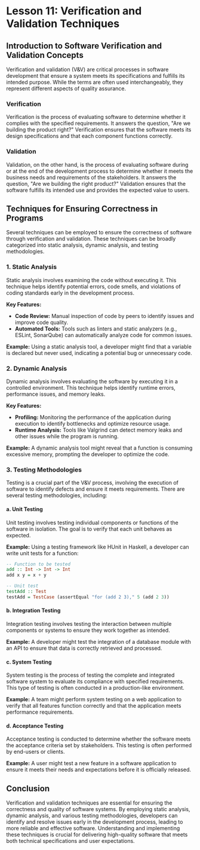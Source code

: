 # Lesson 11: Verification and Validation Techniques

## Introduction to Software Verification and Validation Concepts

Verification and validation (V&V) are critical processes in software development that ensure a system meets its specifications and fulfills its intended purpose. While the terms are often used interchangeably, they represent different aspects of quality assurance.

### Verification

Verification is the process of evaluating software to determine whether it complies with the specified requirements. It answers the question, "Are we building the product right?" Verification ensures that the software meets its design specifications and that each component functions correctly.

### Validation

Validation, on the other hand, is the process of evaluating software during or at the end of the development process to determine whether it meets the business needs and requirements of the stakeholders. It answers the question, "Are we building the right product?" Validation ensures that the software fulfills its intended use and provides the expected value to users.

## Techniques for Ensuring Correctness in Programs

Several techniques can be employed to ensure the correctness of software through verification and validation. These techniques can be broadly categorized into static analysis, dynamic analysis, and testing methodologies.

### 1. Static Analysis

Static analysis involves examining the code without executing it. This technique helps identify potential errors, code smells, and violations of coding standards early in the development process.

**Key Features:**
- **Code Review:** Manual inspection of code by peers to identify issues and improve code quality.
- **Automated Tools:** Tools such as linters and static analyzers (e.g., ESLint, SonarQube) can automatically analyze code for common issues.

**Example:**
Using a static analysis tool, a developer might find that a variable is declared but never used, indicating a potential bug or unnecessary code.

### 2. Dynamic Analysis

Dynamic analysis involves evaluating the software by executing it in a controlled environment. This technique helps identify runtime errors, performance issues, and memory leaks.

**Key Features:**
- **Profiling:** Monitoring the performance of the application during execution to identify bottlenecks and optimize resource usage.
- **Runtime Analysis:** Tools like Valgrind can detect memory leaks and other issues while the program is running.

**Example:**
A dynamic analysis tool might reveal that a function is consuming excessive memory, prompting the developer to optimize the code.

### 3. Testing Methodologies

Testing is a crucial part of the V&V process, involving the execution of software to identify defects and ensure it meets requirements. There are several testing methodologies, including:

#### a. Unit Testing

Unit testing involves testing individual components or functions of the software in isolation. The goal is to verify that each unit behaves as expected.

**Example:**
Using a testing framework like HUnit in Haskell, a developer can write unit tests for a function:

```haskell
-- Function to be tested
add :: Int -> Int -> Int
add x y = x + y

-- Unit test
testAdd :: Test
testAdd = TestCase (assertEqual "for (add 2 3)," 5 (add 2 3))
```

#### b. Integration Testing

Integration testing involves testing the interaction between multiple components or systems to ensure they work together as intended.

**Example:**
A developer might test the integration of a database module with an API to ensure that data is correctly retrieved and processed.

#### c. System Testing

System testing is the process of testing the complete and integrated software system to evaluate its compliance with specified requirements. This type of testing is often conducted in a production-like environment.

**Example:**
A team might perform system testing on a web application to verify that all features function correctly and that the application meets performance requirements.

#### d. Acceptance Testing

Acceptance testing is conducted to determine whether the software meets the acceptance criteria set by stakeholders. This testing is often performed by end-users or clients.

**Example:**
A user might test a new feature in a software application to ensure it meets their needs and expectations before it is officially released.

## Conclusion

Verification and validation techniques are essential for ensuring the correctness and quality of software systems. By employing static analysis, dynamic analysis, and various testing methodologies, developers can identify and resolve issues early in the development process, leading to more reliable and effective software. Understanding and implementing these techniques is crucial for delivering high-quality software that meets both technical specifications and user expectations.